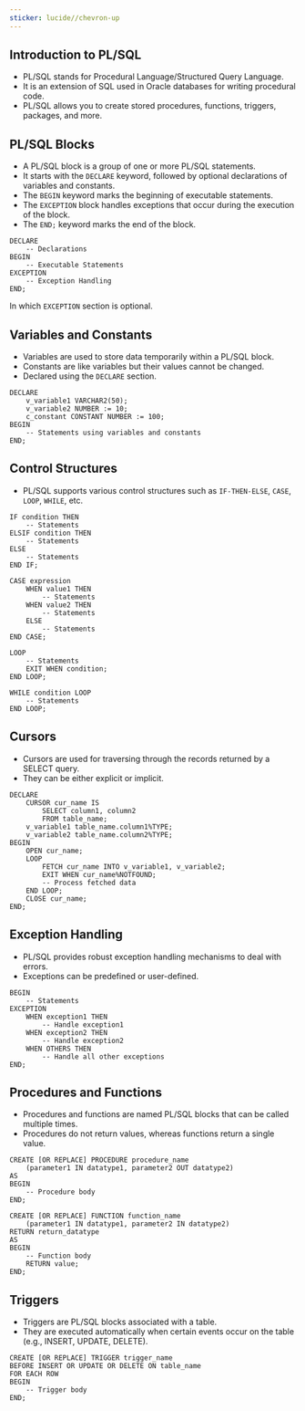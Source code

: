```yaml
---
sticker: lucide//chevron-up
---
```

## Introduction to PL/SQL
- PL/SQL stands for Procedural Language/Structured Query Language.
- It is an extension of SQL used in Oracle databases for writing procedural code.
- PL/SQL allows you to create stored procedures, functions, triggers, packages, and more.

## PL/SQL Blocks
- A PL/SQL block is a group of one or more PL/SQL statements.
- It starts with the `DECLARE` keyword, followed by optional declarations of variables and constants.
- The `BEGIN` keyword marks the beginning of executable statements.
- The `EXCEPTION` block handles exceptions that occur during the execution of the block.
- The `END;` keyword marks the end of the block.

```plsql
DECLARE
    -- Declarations
BEGIN
    -- Executable Statements
EXCEPTION
    -- Exception Handling
END;
```

In which `EXCEPTION` section is optional.

## Variables and Constants
- Variables are used to store data temporarily within a PL/SQL block.
- Constants are like variables but their values cannot be changed.
- Declared using the `DECLARE` section.

```plsql
DECLARE
    v_variable1 VARCHAR2(50);
    v_variable2 NUMBER := 10;
    c_constant CONSTANT NUMBER := 100;
BEGIN
    -- Statements using variables and constants
END;
```

## Control Structures
- PL/SQL supports various control structures such as `IF-THEN-ELSE`, `CASE`, `LOOP`, `WHILE`, etc.

```plsql
IF condition THEN
    -- Statements
ELSIF condition THEN
    -- Statements
ELSE
    -- Statements
END IF;
```

```plsql
CASE expression
    WHEN value1 THEN
        -- Statements
    WHEN value2 THEN
        -- Statements
    ELSE
        -- Statements
END CASE;
```

```plsql
LOOP
    -- Statements
    EXIT WHEN condition;
END LOOP;
```

```plsql
WHILE condition LOOP
    -- Statements
END LOOP;
```

## Cursors
- Cursors are used for traversing through the records returned by a SELECT query.
- They can be either explicit or implicit.

```plsql
DECLARE
    CURSOR cur_name IS
        SELECT column1, column2
        FROM table_name;
    v_variable1 table_name.column1%TYPE;
    v_variable2 table_name.column2%TYPE;
BEGIN
    OPEN cur_name;
    LOOP
        FETCH cur_name INTO v_variable1, v_variable2;
        EXIT WHEN cur_name%NOTFOUND;
        -- Process fetched data
    END LOOP;
    CLOSE cur_name;
END;
```

## Exception Handling
- PL/SQL provides robust exception handling mechanisms to deal with errors.
- Exceptions can be predefined or user-defined.

```plsql
BEGIN
    -- Statements
EXCEPTION
    WHEN exception1 THEN
        -- Handle exception1
    WHEN exception2 THEN
        -- Handle exception2
    WHEN OTHERS THEN
        -- Handle all other exceptions
END;
```

## Procedures and Functions
- Procedures and functions are named PL/SQL blocks that can be called multiple times.
- Procedures do not return values, whereas functions return a single value.

```plsql
CREATE [OR REPLACE] PROCEDURE procedure_name
    (parameter1 IN datatype1, parameter2 OUT datatype2)
AS
BEGIN
    -- Procedure body
END;
```

```plsql
CREATE [OR REPLACE] FUNCTION function_name
    (parameter1 IN datatype1, parameter2 IN datatype2)
RETURN return_datatype
AS
BEGIN
    -- Function body
    RETURN value;
END;
```

## Triggers
- Triggers are PL/SQL blocks associated with a table.
- They are executed automatically when certain events occur on the table (e.g., INSERT, UPDATE, DELETE).

```plsql
CREATE [OR REPLACE] TRIGGER trigger_name
BEFORE INSERT OR UPDATE OR DELETE ON table_name
FOR EACH ROW
BEGIN
    -- Trigger body
END;
```
